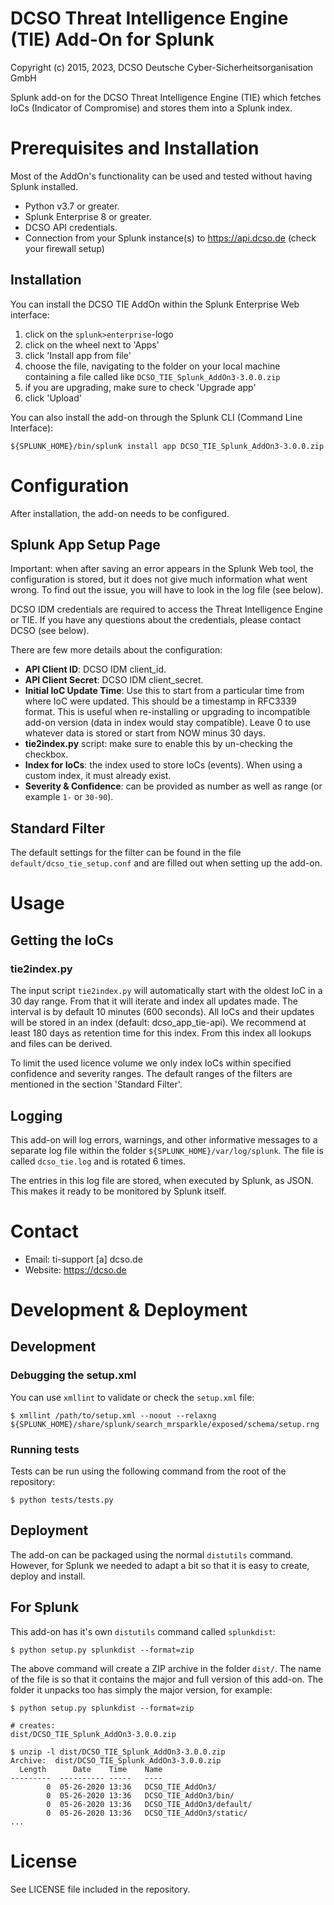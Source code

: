 DCSO Threat Intelligence Engine (TIE) Add-On for Splunk
=======================================================

Copyright (c) 2015, 2023, DCSO Deutsche Cyber-Sicherheitsorganisation GmbH

Splunk add-on for the DCSO Threat Intelligence Engine (TIE) which fetches IoCs (Indicator of Compromise)
and stores them into a Splunk index.

# Prerequisites and Installation

Most of the AddOn's functionality can be used and tested without having Splunk installed.

* Python v3.7 or greater.
* Splunk Enterprise 8 or greater.
* DCSO API credentials.
* Connection from your Splunk instance(s) to https://api.dcso.de (check your firewall setup)

## Installation

You can install the DCSO TIE AddOn within the Splunk Enterprise Web interface:

1. click on the `splunk>enterprise`-logo
2. click on the wheel next to 'Apps'
3. click 'Install app from file'
4. choose the file, navigating to the folder on your local machine containing a file called like `DCSO_TIE_Splunk_AddOn3-3.0.0.zip`
5. if you are upgrading, make sure to check 'Upgrade app'
6. click 'Upload'

You can also install the add-on through the Splunk CLI (Command Line Interface):

```
${SPLUNK_HOME}/bin/splunk install app DCSO_TIE_Splunk_AddOn3-3.0.0.zip
```

# Configuration

After installation, the add-on needs to be configured.

## Splunk App Setup Page

Important: when after saving an error appears in the Splunk Web tool, the configuration is stored, but
it does not give much information what went wrong.
To find out the issue, you will have to look in the log file (see below).

DCSO IDM credentials are required to access the Threat Intelligence Engine or TIE.
If you have any questions about the credentials, please contact DCSO (see below).

There are few more details about the configuration:

* **API Client ID**: DCSO IDM client_id.
* **API Client Secret**: DCSO IDM client_secret.
* **Initial IoC Update Time**: Use this to start from a particular time from where IoC were updated. 
  This should be a timestamp in RFC3339 format. This is useful when re-installing or upgrading to 
  incompatible add-on version (data in index would stay compatible). Leave 0 to use whatever data 
  is stored or start from NOW minus 30 days.
* **tie2index.py** script: make sure to enable this by un-checking the checkbox.
* **Index for IoCs**: the index used to store IoCs (events). When using a custom index, it
  must already exist.
* **Severity & Confidence**: can be provided as number as well as range (or example `1-` or `30-90`).

## Standard Filter

The default settings for the filter can be found in the file `default/dcso_tie_setup.conf` and are
filled out when setting up the add-on.

#  Usage

## Getting the IoCs

### tie2index.py

The input script `tie2index.py` will automatically start with the oldest IoC in a 30 day range. From
that it will iterate and index all updates made. The interval is by default 10 minutes (600 seconds).
All IoCs and their updates will be stored in an index (default: dcso_app_tie-api). We recommend at
least 180 days as retention time for this index. From this index all lookups and files can be derived.

To limit the used licence volume we only index IoCs within specified confidence and severity ranges.
The default ranges of the filters are mentioned in the section 'Standard Filter'.

## Logging

This add-on will log errors, warnings, and other informative messages to a separate log file within
the folder `${SPLUNK_HOME}/var/log/splunk`. The file is called `dcso_tie.log` and is rotated 6 times.

The entries in this log file are stored, when executed by Splunk, as JSON. This makes it ready to be
monitored by Splunk itself.

# Contact

* Email: ti-support [a] dcso.de
* Website: https://dcso.de

# Development & Deployment

## Development

### Debugging the setup.xml

You can use `xmllint` to validate or check the `setup.xml` file:

```
$ xmllint /path/to/setup.xml --noout --relaxng ${SPLUNK_HOME}/share/splunk/search_mrsparkle/exposed/schema/setup.rng
```

### Running tests

Tests can be run using the following command from the root of the repository:

```shell
$ python tests/tests.py
```

## Deployment

The add-on can be packaged using the normal `distutils` command. However, for Splunk we needed
to adapt a bit so that it is easy to create, deploy and install.

## For Splunk

This add-on has it's own `distutils` command called `splunkdist`:

```shell
$ python setup.py splunkdist --format=zip
```

The above command will create a ZIP archive in the folder `dist/`. The name of the file is so that
it contains the major and full version of this add-on. The folder it unpacks too has simply the
major version, for example:

```
$ python setup.py splunkdist --format=zip

# creates:
dist/DCSO_TIE_Splunk_AddOn3-3.0.0.zip

$ unzip -l dist/DCSO_TIE_Splunk_AddOn3-3.0.0.zip
Archive:  dist/DCSO_TIE_Splunk_AddOn3-3.0.0.zip
  Length      Date    Time    Name
---------  ---------- -----   ----
        0  05-26-2020 13:36   DCSO_TIE_AddOn3/
        0  05-26-2020 13:36   DCSO_TIE_AddOn3/bin/
        0  05-26-2020 13:36   DCSO_TIE_AddOn3/default/
        0  05-26-2020 13:36   DCSO_TIE_AddOn3/static/
...
```

# License

See LICENSE file included in the repository.
